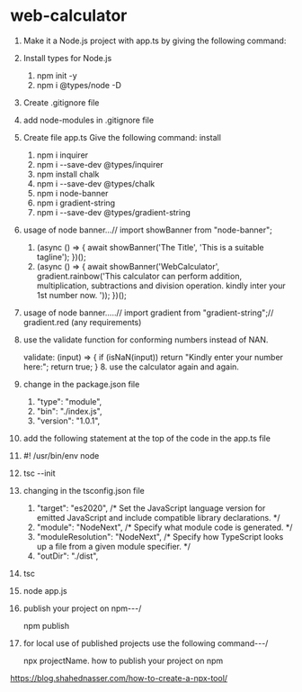 # web-calculator
01. Make it a Node.js project with app.ts by giving the following command:
02. Install types for Node.js

     1. npm init -y
     2. npm i @types/node -D
03. Create .gitignore file

04. add node-modules in .gitignore file

05. Create file app.ts Give the following command: install

     01. npm i inquirer
     02. npm i --save-dev @types/inquirer
     03. npm install chalk
     04. npm i --save-dev @types/chalk
     05. npm i node-banner
     06. npm i gradient-string
     07. npm i --save-dev @types/gradient-string
06. usage of node banner...// import showBanner from "node-banner";

    01. (async () => { await showBanner('The Title', 'This is a suitable tagline'); })();
    02. (async () => { await showBanner('WebCalculator', gradient.rainbow('This calculator can perform addition, multiplication, subtractions and division operation. kindly inter your 1st number now. ')); })();
 07. usage of node banner.....// import gradient from "gradient-string";// gradient.red (any requirements)

 08. use the validate function for conforming numbers instead of NAN.

     validate: (input) => { if (isNaN(input)) return "Kindly enter your number here:"; return true; } 8. use the calculator again and again.

 09. change in the package.json file

     01. "type": "module",
     02. "bin": "./index.js",
     03. "version": "1.0.1",
 10. add the following statement at the top of the code in the app.ts file

 11. #! /usr/bin/env node

 12. tsc --init

 13. changing in the tsconfig.json file

     01. "target": "es2020", /* Set the JavaScript language version for emitted JavaScript and include compatible library declarations. */
     02. "module": "NodeNext", /* Specify what module code is generated. */
     03. "moduleResolution": "NodeNext", /* Specify how TypeScript looks up a file from a given module specifier. */
     4. "outDir": "./dist",  

 14. tsc

 15. node app.js

 16. publish your project on npm---/

      npm publish

  17. for local use of published projects use the following command---/

       npx projectName.
how to publish your project on npm

https://blog.shahednasser.com/how-to-create-a-npx-tool/
